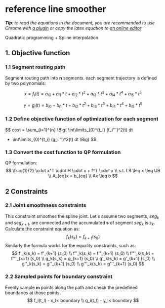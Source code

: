 # reference line smoother

_**Tip**: to read the equations in the document, you are recommended to use Chrome with [a plugin](https://chrome.google.com/webstore/detail/tex-all-the-things/cbimabofgmfdkicghcadidpemeenbffn) or copy the latex equation to [an online editor](http://www.hostmath.com/)_

Quadratic programming + Spline interpolation

## 1. Objective function

### 1.1 Segment routing path

Segment routing path into **n** segments. each segment trajectory is defined by two polynomials:

$$
x = f_i(t)
  = a_{i0} + a_{i1} * t + a_{i2} * t^2 + a_{i3} * t^3 + a_{i4} * t^4 + a_{i5} * t^5
$$

$$
y = g_i(t) = b_{i0} + b_{i1} * t + b_{i2} * t^2 + b_{i3} * t^3 + b_{i4} * t^4 + b_{i5} * t^5
$$

### 1.2 Define objective function of optimization for each segment

$$
cost = 
\sum_{i=1}^{n} 
\Big(
\int\limits_{0}^{t_i} (f_i''')^2(t) dt 
+ \int\limits_{0}^{t_i} (g_i''')^2(t) dt 
\Big)
$$

### 1.3 Convert the cost function to QP formulation

QP formulation:
$$
\frac{1}{2} \cdot x^T \cdot H \cdot x + f^T \cdot x 
\\
s.t. LB \leq x \leq UB
\\
A_{eq}x = b_{eq}
\\
Ax \leq b
$$


## 2 Constraints  


### 2.1 Joint smoothness  constraints

This constraint smoothes the spline joint.  Let's assume two segments, $seg_k$ and $seg_{k+1}$, are connected and the accumulated **s** of segment $seg_k$ is $s_k$. Calculate the constraint equation as: 
$$
f_k(s_k) = f_{k+1} (s_0)
$$
Similarly the formula works for the equality constraints, such as: 
$$
f'_k(s_k) = f'_{k+1} (s_0)
\\
f''_k(s_k) = f''_{k+1} (s_0)
\\
f'''_k(s_k) = f'''_{k+1} (s_0)
\\
g_k(s_k) = g_{k+1} (s_0)
\\
g'_k(s_k) = g'_{k+1} (s_0)
\\
g''_k(s_k) = g''_{k+1} (s_0)
\\
g'''_k(s_k) = g'''_{k+1} (s_0)
$$

### 2.2 Sampled points for boundary constraint

Evenly sample **m** points along the path and check the predefined boundaries at those points.  
$$
f_i(t_l) - x_l< boundary
\\
g_i(t_l) - y_l< boundary
$$
